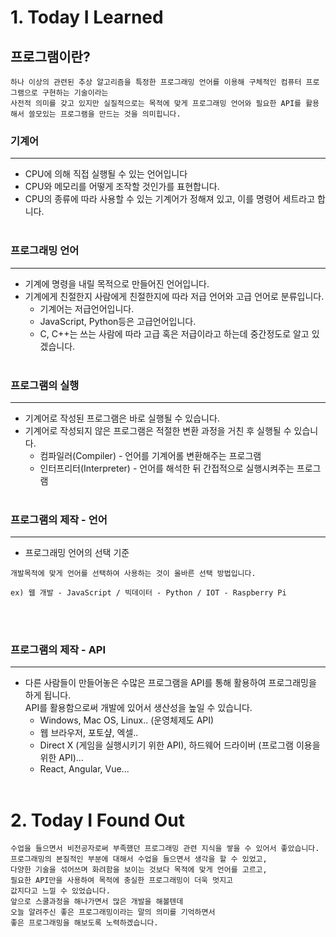 # 1. Today I Learned

## 프로그램이란?
```
하나 이상의 관련된 추상 알고리즘을 특정한 프로그래밍 언어를 이용해 구체적인 컴퓨터 프로그램으로 구현하는 기술이라는 
사전적 의미를 갖고 있지만 실질적으로는 목적에 맞게 프로그래밍 언어와 필요한 API를 활용해서 쓸모있는 프로그램을 만드는 것을 의미힙니다.
```

### 기계어
---
* CPU에 의해 직접 실행될 수 있는 언어입니다
* CPU와 메모리를 어떻게 조작할 것인가를 표현합니다.
* CPU의 종류에 따라 사용할 수 있는 기계어가 정해져 있고, 이를 명령어 세트라고 합니다.<br/><br/>

### 프로그래밍 언어
---
* 기계에 명령을 내릴 목적으로 만들어진 언어입니다.
* 기계에게 친절한지 사람에게 친절한지에 따라 저급 언어와 고급 언어로 분류입니다.
    - 기계어는 저급언어입니다.
    - JavaScript, Python등은 고급언어입니다.
    - C, C++는 쓰는 사람에 따라 고급 혹은 저급이라고 하는데 중간정도로 알고 있겠습니다.
<br/><br/>

### 프로그램의 실행
---
* 기계어로 작성된 프로그램은 바로 실행될 수 있습니다.
* 기계어로 작성되지 않은 프로그램은 적절한 변환 과정을 거친 후 실행될 수 있습니다.
    - 컴파일러(Compiler) - 언어를 기계어롤 변환해주는 프로그램
    - 인터프리터(Interpreter) - 언어를 해석한 뒤 간접적으로 실행시켜주는 프로그램
<br/><br/>

### 프로그램의 제작 - 언어
---
* 프로그래밍 언어의 선택 기준
```
개발목적에 맞게 언어를 선택하여 사용하는 것이 올바른 선택 방법입니다.

ex) 웹 개발 - JavaScript / 빅데이터 - Python / IOT - Raspberry Pi
```
<br/><br/>

### 프로그램의 제작 - API
---
* 다른 사람들이 만들어놓은 수많은 프로그램을 API를 통해 활용하여 프로그래밍을 하게 됩니다.<br/> API를 활용함으로써 개발에 있어서 생산성을 높일 수 있습니다.<br/>
    - Windows, Mac OS, Linux.. (운영체제도 API)
    - 웹 브라우저, 포토샾, 엑셀..
    - Direct X (게임을 실행시키기 위한 API), 하드웨어 드라이버 (프로그램 이용을 위한 API)...
    - React, Angular, Vue... 
<br/><br/>

# 2. Today I Found Out
```
수업을 들으면서 비전공자로써 부족했던 프로그래밍 관련 지식을 쌓을 수 있어서 좋았습니다.
프로그래밍의 본질적인 부분에 대해서 수업을 들으면서 생각을 할 수 있었고,
다양한 기술을 섞어쓰며 화려함을 보이는 것보다 목적에 맞게 언어를 고르고,
필요한 API만을 사용하여 목적에 충실한 프로그래밍이 더욱 멋지고
값지다고 느낄 수 있었습니다.
앞으로 스쿨과정을 해나가면서 많은 개발을 해볼텐데
오늘 알려주신 좋은 프로그래밍이라는 말의 의미를 기억하면서
좋은 프로그래밍을 해보도록 노력하겠습니다.
```
